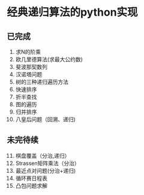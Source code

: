 # 经典递归算法的python实现

## 已完成
1. 求N的阶乘  
2. 欧几里德算法(求最大公约数)  
3. 斐波那契数列  
4. 汉诺塔问题  
5. 树的三种递归遍历方法  
6. 快速排序  
7. 折半查找  
8. 图的遍历  
9. 归并排序  
10. 八皇后问题（回溯、递归)  
## 未完待续
11. 棋盘覆盖（分治,递归）
12. Strassen矩阵乘法（分治）
13. 最近点对问题(分治+递归)
14. 循环赛日程表
15. 凸包问题求解
